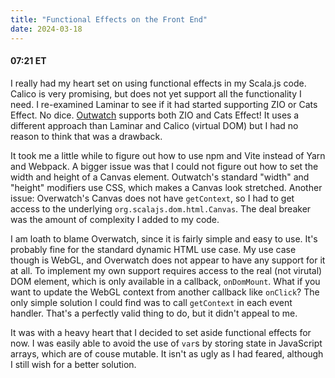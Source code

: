 ```yaml
---
title: "Functional Effects on the Front End"
date: 2024-03-18
---
```

#### 07:21 ET

I really had my heart set on using functional effects in my Scala.js code.
Calico is very promising, but does not yet support all the functionality I need.
I re-examined Laminar to see if it had started supporting ZIO or Cats Effect. No dice.
[Outwatch](https://outwatch.github.io/) supports both ZIO and Cats Effect! It uses a different approach than Laminar and Calico
(virtual DOM) but I had no reason to think that was a drawback.

It took me a little while to figure out how to use npm and Vite instead of Yarn and Webpack.
A bigger issue was that I could not figure out how to set the width and height of a Canvas element.
Outwatch's standard "width" and "height" modifiers use CSS, which makes a Canvas look stretched.
Another issue: Overwatch's Canvas does not have `getContext`, so I had to get access to the underlying
`org.scalajs.dom.html.Canvas`.
The deal breaker was the amount of complexity I added to my code. 

I am loath to blame Overwatch, since it is fairly simple and easy to use. It's probably fine for the standard dynamic HTML
use case. My use case though is WebGL, and Overwatch does not appear to have any support for it at all.
To implement my own support requires access to the real (not virutal) DOM element, which is only available in a callback,
`onDomMount`. What if you want to update the WebGL context from another callback like `onClick`?
The only simple solution I could find was to call `getContext` in each event handler.
That's a perfectly valid thing to do, but it didn't appeal to me.

It was with a heavy heart that I decided to set aside functional effects for now.
I was easily able to avoid the use of `var`s by storing state in JavaScript arrays, which are of couse mutable.
It isn't as ugly as I had feared, although I still wish for a better solution.
